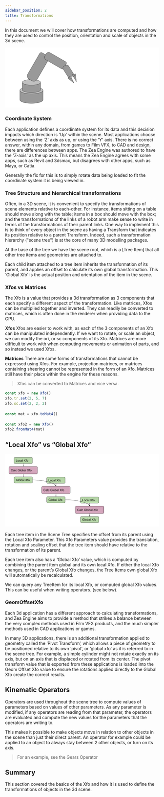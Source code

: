 ```yaml
---
sidebar_position: 2
title: Transformations
---
```


In this document we will cover how transformations are computed and how they are used to control the position, orientation and scale of objects in the 3d scene.

![transformations-robot-hierarchy](../../../static/img/misc/transformations-robot-hierarchy.svg)

### Coordinate System

Each application defines a coordinate system for its data and this decision impacts which direction is 'Up' within the scene. Most applications choose between using the 'Z' axis as up, or using the 'Y' axis. There is no correct answer, within any domain, from games to Film VFX, to CAD and design, there are differences between apps. The Zea Engine was authored to have the 'Z-axis' as the up axis. This means the Zea Engine agrees with some apps, such as Revit and 3dsmax, but disagrees with other apps, such as Maya, or Catia.

Generally the fix for this is to simply rotate data being loaded to fit the coordinate system it is being viewed in.

### Tree Structure and hierarchical transformations

Often, in a 3D scene, it is convenient to specify the transformations of scene elements relative to each-other. For instance, items sitting on a table should move along with the table; items in a box should move with the box; and the transformations of the links of a robot arm make sense to write in terms of the transformations of their parent links.
One way to implement this is to think of every object in the scene as having a Transform that indicates its position relative to a parent Transform. Indeed, such a transformation hierarchy ("scene tree") is at the core of many 3D modelling packages.

At the base of the tree we have the scene root, which is a [Tree Item] that all other tree items and geometries are attached to.

Each child item attached to a tree item inherits the transformation of its parent, and applies an offset to calculate its own global transformation. This ‘Global Xfo’ is the actual position and orientation of the item in the scene.

### Xfos vs Matrices

The Xfo is a value that provides a 3d transformation as 3 components that each specify a different aspect of the transformation. Like matrices, Xfos can be multiplied together and inverted. They can readily be converted to matrices, which is often done in the renderer when providing data to the GPU.

**Xfos**
Xfos are easier to work with, as each of the 3 components of an Xfo can be manipulated independently. If we want to rotate, or scale an object, we can modify the ori, or sc components of its Xfo. Matrices are more difficult to work with when computing movements or animation of parts, and so instead we used Xfos.

**Matrices**
There are some forms of transformations that cannot be expressed using Xfos. For example, projection matrices, or matrices containing sheering cannot be represented in the form of an Xfo. Matrices still have their place within the engine for these reasons.

> Xfos can be converted to Matrices and vice versa.

```javascript
const xfo = new Xfo()
xfo.tr.set(2, 5, 7)
xfo.sc.set(2, 2, 2)

const mat = xfo.toMat4()

const xfo2 = new Xfo()
xfo2.fromMat4(mat)
```

## “Local Xfo” vs “Global Xfo”

![transformations-local-global](../../../static/img/misc/transformations-local-global.svg)

Each tree item in the Scene Tree specifies the offset from its parent using the Local Xfo Parameter. This Xfo Parameters value provides the translation, rotation and scaling offset that the tree item should have relative to the transformation of its parent.

Each tree item also has a ‘Global Xfo’ value, which is computed by combining the parent item global and its own local Xfo. If either the local Xfo changes, or the parent’s Global Xfo changes, the Tree Items own global Xfo will automatically be recalculated.

We can query any TreeItem for its local Xfo, or computed global Xfo values. This can be useful when writing operators. (see below).

### GeomOffsetXfo

Each 3d application has a different approach to calculating transformations, and Zea Engine aims to provide a method that strikes a balance between the very complex methods used in Film VFX products, and the much simpler methods used in CAD applications or games.

In many 3D applications, there is an additional transformation applied to geometry called the ‘Pivot Transform’, which allows a piece of geometry to be positioned relative to its own ‘pivot’, or ‘global xfo’ as it is referred to in the scene tree. For example, a simple cylinder might not rotate exactly on its axis, but on an axis that is displaced or rotated from its center.
The pivot transform value that is exported from these applications is loaded into the Geom Offset Xfo value to ensure the rotations applied directly to the Global Xfo create the correct results.

## Kinematic Operators

Operators are used throughout the scene tree to compute values of parameters based on values of other parameters. As any parameter is modified, if any operators are reading from that parameter, the operators are evaluated and compute the new values for the parameters that the operators are writing to.

This makes it possible to make objects move in relation to other objects in the scene than just their direct parent. An operator for example could be applied to an object to always stay between 2 other objects, or turn on its axis.

> For an example, see the Gears Operator

## Summary

This section covered the basics of the Xfo and how it is used to define the transformations of objects in the 3d scene.
